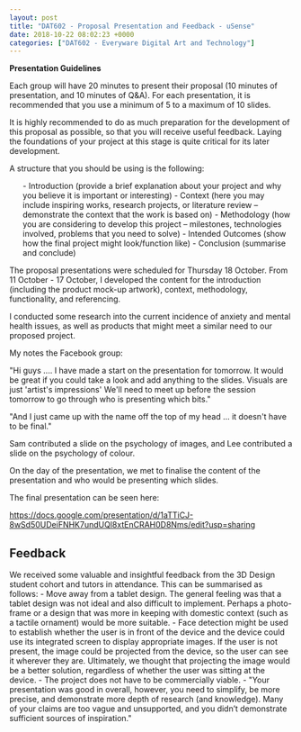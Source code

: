 ```yaml
---
layout: post
title: "DAT602 - Proposal Presentation and Feedback - uSense"
date: 2018-10-22 08:02:23 +0000
categories: ["DAT602 - Everyware Digital Art and Technology"]
---
```


**Presentation Guidelines**

Each group will have 20 minutes to present their proposal (10 minutes of presentation, and 10 minutes of Q&amp;A). For each presentation, it is recommended that you use a minimum of 5 to a maximum of 10 slides.

It is highly recommended to do as much preparation for the development of this proposal as possible, so that you will receive useful feedback. Laying the foundations of your project at this stage is quite critical for its later development.

A structure that you should be using is the following:
<ol>
 	- Introduction (provide a brief explanation about your project and why you believe it is important or interesting)
 	- Context (here you may include inspiring works, research projects, or literature review – demonstrate the context that the work is based on)
 	- Methodology (how you are considering to develop this project – milestones, technologies involved, problems that you need to solve)
 	- Intended Outcomes (show how the final project might look/function like)
 	- Conclusion (summarise and conclude)
</ol>
The proposal presentations were scheduled for Thursday 18 October. From 11 October - 17 October, I developed the content for the introduction (including the product mock-up artwork), context, methodology, functionality, and referencing.

I conducted some research into the current incidence of anxiety and mental health issues, as well as products that might meet a similar need to our proposed project.

My notes the Facebook group:

"Hi guys .... I have made a start on the presentation for tomorrow. It would be great if you could take a look and add anything to the slides. Visuals are just 'artist's impressions' We'll need to meet up before the session tomorrow to go through who is presenting which bits."

"And I just came up with the name off the top of my head ... it doesn't have to be final."

Sam contributed a slide on the psychology of images, and Lee contributed a slide on the psychology of colour.

On the day of the presentation, we met to finalise the content of the presentation and who would be presenting which slides.

The final presentation can be seen here:

<a href="https://docs.google.com/presentation/d/1aTTiCJ-8wSd50UDeiFNHK7undUQl8xtEnCRAH0D8Nms/edit?usp=sharing">https://docs.google.com/presentation/d/1aTTiCJ-8wSd50UDeiFNHK7undUQl8xtEnCRAH0D8Nms/edit?usp=sharing</a>
<h2>Feedback</h2>
We received some valuable and insightful feedback from the 3D Design student cohort and tutors in attendance. This can be summarised as follows:
 	- Move away from a tablet design. The general feeling was that a tablet design was not ideal and also difficult to implement. Perhaps a photo-frame or a design that was more in keeping with domestic context (such as a tactile ornament) would be more suitable.
 	- Face detection might be used to establish whether the user is in front of the device and the device could use its integrated screen to display appropriate images. If the user is not present, the image could be projected from the device, so the user can see it wherever they are. Ultimately, we thought that projecting the image would be a better solution, regardless of whether the user was sitting at the device.
 	- The project does not have to be commercially viable.
 	- "Your presentation was good in overall, however, you need to simplify, be more precise, and demonstrate more depth of research (and knowledge). Many of your claims are too vague and unsupported, and you didn’t demonstrate sufficient sources of inspiration."

